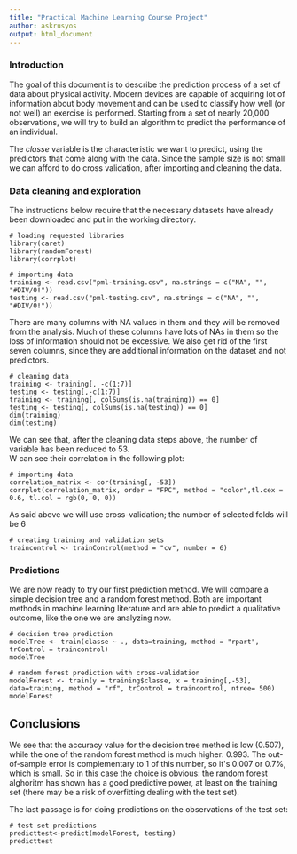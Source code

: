 ```yaml
---
title: "Practical Machine Learning Course Project"
author: askrusyos
output: html_document
---
```


### Introduction
The goal of this document is to describe the prediction process of a set of data about physical activity. Modern devices are capable of acquiring lot of information about body movement and can be used to classify how well (or not well) an exercise is performed. Starting from a set of nearly 20,000 observations, we will try to build an algorithm to predict the performance of an individual.

The *classe* variable is the characteristic we want to predict, using the predictors that come along with the data. Since the sample size is not small we can afford to do cross validation, after importing and cleaning the data.
  
### Data cleaning and exploration

The instructions below require that the necessary datasets have already been downloaded and put in the working directory.

```{r, warning= FALSE, message = FALSE}
# loading requested libraries
library(caret)
library(randomForest)
library(corrplot)
```


```{r}
# importing data
training <- read.csv("pml-training.csv", na.strings = c("NA", "", "#DIV/0!"))
testing <- read.csv("pml-testing.csv", na.strings = c("NA", "", "#DIV/0!"))
```

There are many columns with NA values in them and they will be removed from the analysis. Much of these columns have lots of NAs in them so the loss of information should not be excessive.
We also get rid of the first seven columns, since they are additional information on the dataset and not predictors.

```{r}
# cleaning data
training <- training[, -c(1:7)]
testing <- testing[,-c(1:7)]
training <- training[, colSums(is.na(training)) == 0]
testing <- testing[, colSums(is.na(testing)) == 0]
dim(training)
dim(testing)
```
We can see that, after the cleaning data steps above, the number of variable has been reduced to 53.  
W can see their correlation in the following plot:
```{r}
# importing data
correlation_matrix <- cor(training[, -53])
corrplot(correlation_matrix, order = "FPC", method = "color",tl.cex = 0.6, tl.col = rgb(0, 0, 0))
```



As said above we will use cross-validation; the number of selected folds will be 6

```{r}
# creating training and validation sets
traincontrol <- trainControl(method = "cv", number = 6)
```


### Predictions

We are now ready to try our first prediction method. We will compare a simple decision tree and a random forest method. Both are important methods in machine learning literature and are able to predict a qualitative outcome, like the one we are analyzing now.  

```{r, message = FALSE}
# decision tree prediction
modelTree <- train(classe ~ ., data=training, method = "rpart", trControl = traincontrol)
modelTree
```


```{r}
# random forest prediction with cross-validation
modelForest <- train(y = training$classe, x = training[,-53], data=training, method = "rf", trControl = traincontrol, ntree= 500)
modelForest
```


## Conclusions

We see that the accuracy value for the decision tree method is low (0.507), while the one of the random forest method is much higher: 0.993. The out-of-sample error is complementary to 1 of this number, so it's 0.007 or 0.7%, which is small. So in this case the choice is obvious:  the random forest alghoritm has shown has a good predictive power, at least on the training set (there may be a risk of overfitting dealing with the test set).

The last passage is for doing predictions on the observations of the test set:
```{r}
# test set predictions
predicttest<-predict(modelForest, testing)
predicttest
```


